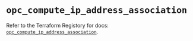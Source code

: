 # `opc_compute_ip_address_association`

Refer to the Terraform Registory for docs: [`opc_compute_ip_address_association`](https://www.terraform.io/docs/providers/opc/r/compute_ip_address_association).
